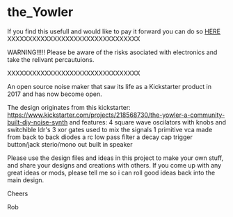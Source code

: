 # the_Yowler
If you find this usefull and would like to pay it forward you can do so [HERE](https://www.paypal.com/donate?hosted_button_id=XGRSY3M6V94R4)
XXXXXXXXXXXXXXXXXXXXXXXXXXXXXXXX

WARNING!!!!! Please be aware of the risks asociated with electronics and take the relivant percautuions.

XXXXXXXXXXXXXXXXXXXXXXXXXXXXXXXX

An open source noise maker that saw its life as a Kickstarter product in 2017 and has now become open.

The design originates from this kickstarter: https://www.kickstarter.com/projects/218568730/the-yowler-a-community-built-diy-noise-synth
and features:
4 square wave oscilators with knobs and switchible ldr's
3 xor gates used to mix the signals
1 primitive vca made from back to back diodes
a rc low pass filter
a decay cap 
trigger button/jack
sterio/mono out
built in speaker

Please use the design files and ideas in this project to make your own stuff, and share your designs and creations with others.
If you come up with any great ideas or mods, please tell me so i can roll good ideas back into the main design.

Cheers

Rob
